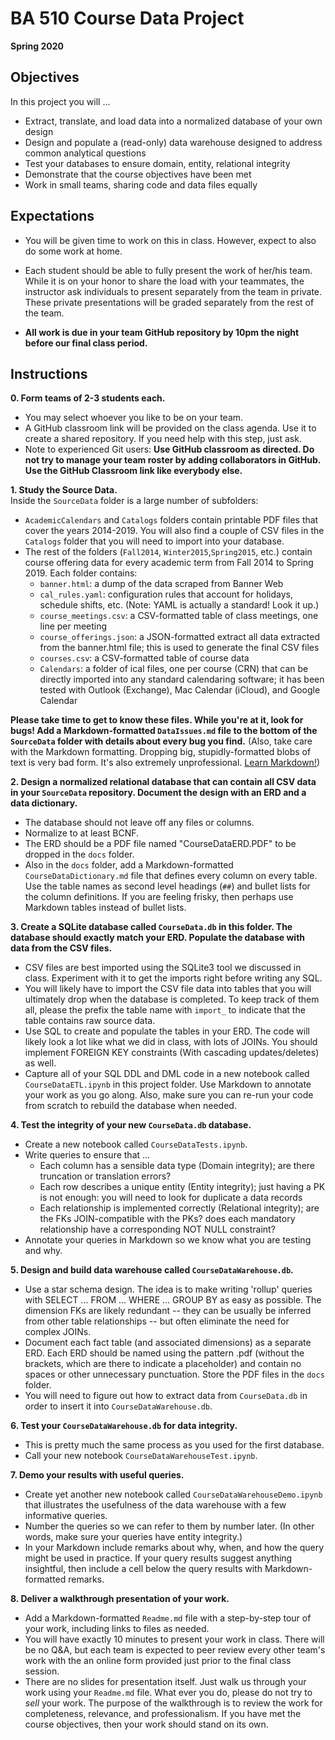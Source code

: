 # BA 510 Course Data Project
__Spring 2020__

## Objectives
In this project you will ...
- Extract, translate, and load data into a normalized database of your own design
- Design and populate a (read-only) data warehouse designed to address common analytical questions
- Test your databases to ensure domain, entity, relational integrity
- Demonstrate that the course objectives have been met  
- Work in small teams, sharing code and data files equally

## Expectations
- You will be given time to work on this in class. However, expect to also do some work at home.

- Each student should be able to fully present the work of her/his team. While it is on your honor to share the load with your teammates, the instructor ask individuals to present separately from the team in private. These private presentations will be graded separately from the rest of the team.

- __All work is due in your team GitHub repository by 10pm the night before our final class period.__

## Instructions
__0. Form teams of 2-3 students each.__

- You may select whoever you like to be on your team.
- A GitHub classroom link will be provided on the class agenda. Use it to create a shared repository. If you need help with this step, just ask.
- Note to experienced Git users: __Use GitHub classroom as directed. Do not try to manage your team roster by adding collaborators in GitHub. Use the GitHub Classroom link like everybody else.__

__1. Study the Source Data.__  
Inside the `SourceData` folder is a large number of subfolders:

- `AcademicCalendars` and `Catalogs` folders contain printable PDF files that cover the years 2014-2019. You will also find a couple of CSV files in the `Catalogs` folder that you will need to import into your database.
- The rest of the folders (`Fall2014`, `Winter2015`,`Spring2015`, etc.) contain course offering data for every academic term from Fall 2014 to Spring 2019. Each folder contains:    
    - `banner.html`: a dump of the data scraped from Banner Web
    - `cal_rules.yaml`: configuration rules that account for holidays, schedule shifts, etc. (Note: YAML is actually a standard! Look it up.)
    - `course_meetings.csv`: a CSV-formatted table of class meetings, one line per meeting
    - `course_offerings.json`: a JSON-formatted extract all data extracted from the banner.html file; this is used to generate the final CSV files
    - `courses.csv`: a CSV-formatted table of course data
    - `Calendars`: a folder of ical files, one per course (CRN) that can be directly imported into any standard calendaring software; it has been tested with Outlook (Exchange), Mac Calendar (iCloud), and Google Calendar

__Please take time to get to know these files. While you're at it, look for bugs! Add a Markdown-formatted `DataIssues.md` file to the bottom of the `SourceData` folder with details about every bug you find.__ (Also, take care with the Markdown formatting. Dropping big, stupidly-formatted blobs of text is very bad form. It's also extremely unprofessional. [Learn Markdown!](https://github.github.com/gfm/))

__2. Design a normalized relational database that can contain all CSV data in your `SourceData` repository. Document the design with an ERD and a data dictionary.__

- The database should not leave off any files or columns.
- Normalize to at least BCNF.
- The ERD should be a PDF file named "CourseDataERD.PDF" to be dropped in the `docs` folder.
- Also in the `docs` folder, add a Markdown-formatted `CourseDataDictionary.md` file that defines every column on every table. Use the table names as second level headings (`##`) and bullet lists for the column definitions. If you are feeling frisky, then perhaps use Markdown tables instead of bullet lists.  

__3. Create a SQLite database called `CourseData.db` in this folder. The database should exactly match your ERD. Populate the database with data from the CSV files.__

- CSV files are best imported using the SQLite3 tool we discussed in class. Experiment with it to get the imports right before writing any SQL.
- You will likely have to import the CSV file data into tables that you will ultimately drop when the database is completed. To keep track of them all, please the prefix the table name with `import_` to indicate that the table contains raw source data.
- Use SQL to create and populate the tables in your ERD. The code will likely look a lot like what we did in class, with lots of JOINs. You should implement FOREIGN KEY constraints (With cascading updates/deletes) as well.
- Capture all of your SQL DDL and DML code in a new notebook called `CourseDataETL.ipynb` in this project folder. Use Markdown to annotate your work as you go along. Also, make sure you can re-run your code from scratch to rebuild the database when needed.

__4. Test the integrity of your new `CourseData.db` database.__

- Create a new notebook called `CourseDataTests.ipynb`.
- Write queries to ensure that  ...
    - Each column has a sensible data type (Domain integrity); are there truncation or translation errors?   
    - Each row describes a unique entity (Entity integrity); just having a PK is not enough: you will need to look for duplicate a data records
    - Each relationship is implemented correctly (Relational integrity); are the FKs JOIN-compatible with the PKs? does each mandatory relationship have a corresponding NOT NULL constraint?
- Annotate your queries in Markdown so we know what you are testing and why.

__5. Design and build data warehouse called `CourseDataWarehouse.db`.__

- Use a star schema design. The idea is to make writing 'rollup' queries with SELECT ... FROM ... WHERE ... GROUP BY as easy as possible. The dimension FKs are likely redundant -- they can be usually be inferred from other table relationships -- but often eliminate the need for complex JOINs.
- Document each fact table (and associated dimensions) as a separate ERD. Each ERD should be named using the pattern <fact table>.pdf (without the brackets, which are there to indicate a placeholder) and contain no spaces or other unnecessary punctuation. Store the PDF files in the `docs` folder.
- You will need to figure out how to extract data from `CourseData.db` in order to insert it into `CourseDataWarehouse.db`.

__6. Test your `CourseDataWarehouse.db` for data integrity.__

- This is pretty much the same process as you used for the first database.
- Call your new notebook `CourseDataWarehouseTest.ipynb`.

__7. Demo your results with useful queries.__

- Create yet another new notebook called `CourseDataWarehouseDemo.ipynb` that illustrates the usefulness of the data warehouse with a few informative queries.
- Number the queries so we can refer to them by number later. (In other words, make sure your queries have entity integrity.)
- In your Markdown include remarks about why, when, and how the query might be used in practice. If your query results suggest anything insightful, then include a cell below the query results with Markdown-formatted remarks.

__8. Deliver a walkthrough presentation of your work.__

- Add a Markdown-formatted `Readme.md` file with a step-by-step tour of your work, including links to files as needed.
- You will have exactly 10 minutes to present your work in class. There will be no Q&A, but each team is expected to peer review every other team's work with the an online form provided just prior to the final class session.  
- There are no slides for presentation itself. Just walk us through your work using your `Readme.md` file. What ever you do, please do not try to _sell_ your work. The purpose of the walkthrough is to review the work for completeness, relevance, and professionalism. If you have met the course objectives, then your work should stand on its own.
